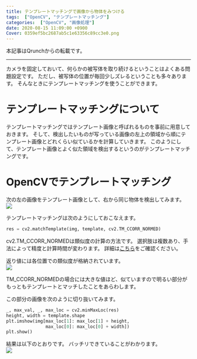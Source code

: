 ```yaml
---
title: テンプレートマッチングで画像から物体をみつける
tags:  ["OpenCV", "テンプレートマッチング"]
categories:  ["OpenCV", "画像処理"]
date: 2020-08-15 11:09:00 +0900
Cover: 0359ef5bc2687ab5c1e63356c89cc3e0.png
---
```

本記事はQrunchからの転載です。
___

カメラを固定しておいて、何らかの被写体を取り続けるということはよくある問題設定です。
ただし、被写体の位置が毎回少しズレるということも多々あります。
そんなときにテンプレートマッチングを使うことができます。

# テンプレートマッチングについて

テンプレートマッチングではテンプレート画像と呼ばれるものを事前に用意しておきます。
そして、検出したいものが写っている画像の左上の領域から順にテンプレート画像とどれくらい似ているかを計算していきます。
このようにして、テンプレート画像とよく似た領域を検出するというのがテンプレートマッチングです。

# OpenCVでテンプレートマッチング

次の左の画像をテンプレート画像として、右から同じ物体を検出してみます。  
![](0359ef5bc2687ab5c1e63356c89cc3e0.png)

テンプレートマッチングは次のようにしておこなえます。

``` Python
res = cv2.matchTemplate(img, template, cv2.TM_CCORR_NORMED)
```

 cv2.TM_CCORR_NORMEDは類似度の計算の方法です。
選択肢は複数あり、手法によって精度と計算時間が変わります。
詳細は[こちら](https://docs.opencv.org/3.0-beta/modules/imgproc/doc/object_detection.html?highlight=matchtemplate#cv2.matchTemplate)をご確認ください。

返り値には各位置での類似度が格納されています。  
![](9370aedcd8a411dce0233662689abc37.png)

TM_CCORR_NORMEDの場合には大きな値ほど、似ていますので明るい部分がもっともテンプレートとマッチしたことをあらわします。

この部分の画像を次のように切り抜いてみます。  

``` Python
_, max_val, _, max_loc = cv2.minMaxLoc(res)
height, width = template.shape
plt.imshow(img[max_loc[1]: max_loc[1] + height,
               max_loc[0]: max_loc[0] + width])
plt.show()
```
結果は以下のとおりです。
バッチリできていることがわかります。  
![](a5875c9529f2b4119c52dadcb0d1f17f.png)  

